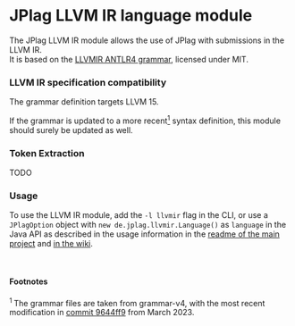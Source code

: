 # JPlag LLVM IR language module

The JPlag LLVM IR module allows the use of JPlag with submissions in the LLVM IR. <br>
It is based on the [LLVMIR ANTLR4 grammar](https://github.com/antlr/grammars-v4/tree/master/llvm-ir), licensed under MIT.

### LLVM IR specification compatibility

The grammar definition targets LLVM 15.

If the grammar is updated to a more recent<a href="#footnote-1"><sup>1</sup></a> syntax definition, this module should surely be updated as well.


### Token Extraction

TODO

### Usage

To use the LLVM IR module, add the `-l llvmir` flag in the CLI, or use a `JPlagOption` object with `new de.jplag.llvmir.Language()` as `language` in the Java API as described in the usage information in the [readme of the main project](https://github.com/jplag/JPlag#usage) and [in the wiki](https://github.com/jplag/JPlag/wiki/1.-How-to-Use-JPlag).

<br>

#### Footnotes
<section id="footnote-1"><sup>1 </sup>The grammar files are taken from grammar-v4, with the most recent modification in <a href="https://github.com/antlr/grammars-v4/tree/fe8ee8e03ffc4af9270e430a17817d25480b72f5/llvm-ir">commit 9644ff9</a> from March 2023.</section>